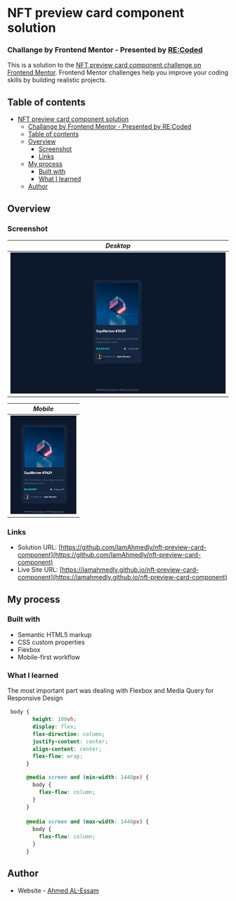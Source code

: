 # NFT preview card component solution
### Challange by Frontend Mentor - Presented by  [RE:Coded](https://www.re-coded.com/)

This is a solution to the [NFT preview card component challenge on Frontend Mentor](https://www.frontendmentor.io/challenges/nft-preview-card-component-SbdUL_w0U). Frontend Mentor challenges help you improve your coding skills by building realistic projects. 

## Table of contents

- [NFT preview card component solution](#nft-preview-card-component-solution)
    - [Challange by Frontend Mentor - Presented by  RE:Coded](#challange-by-frontend-mentor---presented-by--recoded)
  - [Table of contents](#table-of-contents)
  - [Overview](#overview)
    - [Screenshot](#screenshot)
    - [Links](#links)
  - [My process](#my-process)
    - [Built with](#built-with)
    - [What I learned](#what-i-learned)
  - [Author](#author)

## Overview

### Screenshot
|                                                   *Desktop*                                                   |
| :-----------------------------------------------------------------------------------------------------------: |
| <img src="./design/Desktop.png" alt="Design preview for the QR code component coding challenge" width="600"/> |

|                                                   *Mobile*                                                   |
| :----------------------------------------------------------------------------------------------------------: |
| <img src="./design/Mobile.png" alt="Design preview for the QR code component coding challenge" width="150"/> |

 
### Links

- Solution URL: [https://github.com/IamAhmedly/nft-preview-card-component](https://github.com/IamAhmedly/nft-preview-card-component)
- Live Site URL: [https://iamahmedly.github.io/nft-preview-card-component](https://iamahmedly.github.io/nft-preview-card-component) 

## My process

### Built with

- Semantic HTML5 markup
- CSS custom properties
- Flexbox
- Mobile-first workflow

### What I learned

 The most important part was dealing with Flexbox and Media Query for Responsive Design
 

```css
 body { 
        height: 100vh;
        display: flex;
        flex-direction: column;
        justify-content: center;
        align-content: center;
        flex-flow: wrap;
      }
```
```css
      @media screen and (min-width: 1440px) {
        body {
          flex-flow: column;
        }
      }

      @media screen and (max-width: 1440px) {
        body {
          flex-flow: column;
        }
      }
```
 
## Author

- Website - [Ahmed AL-Essam](https://github.com/IamAhmedly/) 

 